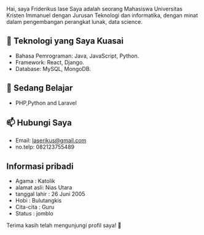 Hai, saya Friderikus lase
Saya adalah seorang Mahasiswa Universitas Kristen Immanuel dengan Jurusan Teknologi dan informatika, dengan minat dalam pengembangan perangkat lunak, data science.

## 🔧 Teknologi yang Saya Kuasai
- Bahasa Pemrograman: Java, JavaScript, Python.
- Framework: React, Django.
- Database:  MySQL, MongoDB.

## 🌱 Sedang Belajar
- PHP,Python and Laravel

## 📫 Hubungi Saya
- Email: laserikus@gmail.com
- no.telp: 082123755489

## Informasi pribadi
- Agama : Katolik
- alamat asli: Nias Utara
- tanggal lahir : 26 Juni 2005
- Hobi : Bulutangkis
- Cita-cita : Guru
- Status : jomblo


Terima kasih telah mengunjungi profil saya! 🚀
